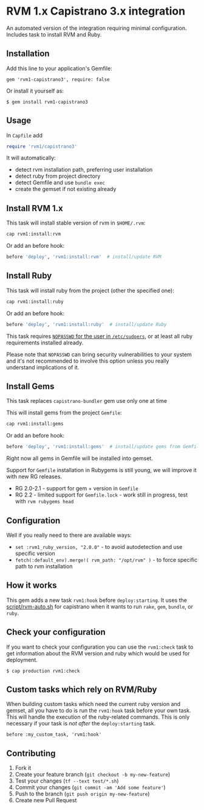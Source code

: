 # RVM 1.x Capistrano 3.x integration

An automated version of the integration requiring minimal configuration.
Includes task to install RVM and Ruby.

## Installation
Add this line to your application's Gemfile:

    gem 'rvm1-capistrano3', require: false


Or install it yourself as:

    $ gem install rvm1-capistrano3

## Usage

In `Capfile` add

```ruby
require 'rvm1/capistrano3'
```

It will automatically:

- detect rvm installation path, preferring user installation
- detect ruby from project directory
- detect Gemfile and use `bundle exec`
- create the gemset if not existing already

## Install RVM 1.x

This task will install stable version of rvm in `$HOME/.rvm`:
```bash
cap rvm1:install:rvm
```

Or add an before hook:
```ruby
before 'deploy', 'rvm1:install:rvm'  # install/update RVM
```

## Install Ruby

This task will install ruby from the project (other the specified one):
```bash
cap rvm1:install:ruby
```

Or add an before hook:
```ruby
before 'deploy', 'rvm1:install:ruby'  # install/update Ruby
```

This task requires [`NOPASSWD` for the user in `/etc/sudoers`](http://serverfault.com/a/160587),
or at least all ruby requirements installed already.

Please note that `NOPASSWD` can bring security vulnerabilities to your system and
it's not recommended to involve this option unless you really understand implications of it.

## Install Gems

This task replaces `capistrano-bundler` gem use only one at time

This will install gems from the project `Gemfile`:
```bash
cap rvm1:install:gems
```

Or add an before hook:
```ruby
before 'deploy', 'rvm1:install:gems'  # install/update gems from Gemfile into gemset
```

Right now all gems in Gemfile will be installed into gemset.

Support for `Gemfile` installation in Rubygems is still young,
we will improve it with new RG releases.

- RG 2.0-2.1 - support for gem + version in `Gemfile`
- RG 2.2 - limited support for `Gemfile.lock` - work still in progress,
  test with `rvm rubygems head`

## Configuration

Well if you really need to there are available ways:

- `set :rvm1_ruby_version, "2.0.0"` - to avoid autodetection and use specific version
- `fetch(:default_env).merge!( rvm_path: "/opt/rvm" )` - to force specific path to rvm installation

## How it works

This gem adds a new task `rvm1:hook` before `deploy:starting`.
It uses the [script/rvm-auto.sh](script/rvm-auto.sh) for capistrano when it wants to run
`rake`, `gem`, `bundle`, or `ruby`.

## Check your configuration

If you want to check your configuration you can use the `rvm1:check` task to
get information about the RVM version and ruby which would be used for
deployment.

    $ cap production rvm1:check

## Custom tasks which rely on RVM/Ruby

When building custom tasks which need the current ruby version and gemset, all you
have to do is run the `rvm1:hook` task before your own task. This will handle
the execution of the ruby-related commands.
This is only necessary if your task is *not* *after* the `deploy:starting` task.

    before :my_custom_task, 'rvm1:hook'

## Contributing

1. Fork it
2. Create your feature branch (`git checkout -b my-new-feature`)
3. Test your changes (`tf --text test/*.sh`)
4. Commit your changes (`git commit -am 'Add some feature'`)
5. Push to the branch (`git push origin my-new-feature`)
6. Create new Pull Request
